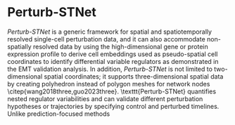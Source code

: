 # Perturb-STNet
*Perturb-STNet* is a generic framework for spatial and spatiotemporally resolved single-cell perturbation data, and it can also accommodate non-spatially resolved data by using the high-dimensional gene or protein expression profile to derive cell embeddings used as pseudo-spatial cell coordinates to identify differential variable regulators as demonstrated in the EMT validation analysis. In addition, *Perturb-STNet* is not limited to two-dimensional spatial coordinates; it supports three-dimensional spatial data by creating polyhedron instead of polygon meshes for network nodes \citep{wang2018three,guo2023three}. \texttt{Perturb-STNet} quantifies nested regulator variabilities and can validate different perturbation hypotheses or trajectories by specifying control and perturbed timelines. Unlike prediction-focused methods
